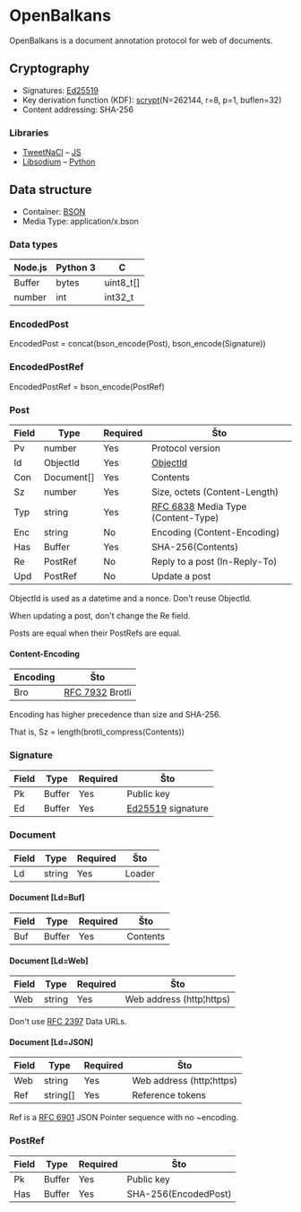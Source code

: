 OpenBalkans
===

OpenBalkans is a document annotation protocol for web of documents.

Cryptography
---

- Signatures: [Ed25519][Ed25519]
- Key derivation function (KDF): [scrypt][scrypt](N=262144, r=8, p=1, buflen=32)
- Content addressing: SHA-256

### Libraries

- [TweetNaCl][TweetNaCl] – [JS][TweetNaClJS]
- [Libsodium][Libsodium] – [Python][PyNaCl]

Data structure
---

- Container: [BSON][BSON]
- Media Type: application/x.bson

### Data types

| Node.js | Python 3 | C
| --- | --- | ---
| Buffer | bytes | uint8_t[]
| number | int | int32_t

### EncodedPost

EncodedPost = concat(bson_encode(Post), bson_encode(Signature))

### EncodedPostRef

EncodedPostRef = bson_encode(PostRef)

### Post

| Field | Type | Required | Što
| --- | --- | --- | ---
| Pv | number | Yes | Protocol version
| Id | ObjectId | Yes | [ObjectId][ObjectId]
| Con | Document[] | Yes | Contents
| Sz | number | Yes | Size, octets (Content-Length)
| Typ | string | Yes | [RFC 6838][MediaType] Media Type (Content-Type)
| Enc | string | No | Encoding (Content-Encoding)
| Has | Buffer | Yes | SHA-256(Contents)
| Re | PostRef | No | Reply to a post (In-Reply-To)
| Upd | PostRef | No | Update a post

ObjectId is used as a datetime and a nonce. Don't reuse ObjectId.

When updating a post, don't change the Re field.

Posts are equal when their PostRefs are equal.

#### Content-Encoding

| Encoding | Što
| --- | ---
| Bro | [RFC 7932][Brotli] Brotli

Encoding has higher precedence than size and SHA-256.

That is, Sz = length(brotli_compress(Contents))

### Signature

| Field | Type | Required | Što
| --- | --- | --- | ---
| Pk | Buffer | Yes | Public key
| Ed | Buffer | Yes | [Ed25519][Ed25519] signature

### Document

| Field | Type | Required | Što
| --- | --- | --- | ---
| Ld | string | Yes | Loader

#### Document [Ld=Buf]

| Field | Type | Required | Što
| --- | --- | --- | ---
| Buf | Buffer | Yes | Contents

#### Document [Ld=Web]

| Field | Type | Required | Što
| --- | --- | --- | ---
| Web | string | Yes | Web address (http¦https)

Don't use [RFC 2397][DataURLs] Data URLs.

#### Document [Ld=JSON]

| Field | Type | Required | Što
| --- | --- | --- | ---
| Web | string | Yes | Web address (http¦https)
| Ref | string[] | Yes | Reference tokens

Ref is a [RFC 6901][JSONPointer] JSON Pointer sequence with no ~encoding.

### PostRef

| Field | Type | Required | Što
| --- | --- | --- | ---
| Pk | Buffer | Yes | Public key
| Has | Buffer | Yes | SHA-256(EncodedPost)

[Brotli]: https://tools.ietf.org/html/rfc7932
[BSON]: http://bsonspec.org/
[DataURLs]: https://tools.ietf.org/html/rfc2397
[Ed25519]: https://ed25519.cr.yp.to/
[JSONPointer]: https://tools.ietf.org/html/rfc6901
[Libsodium]: https://libsodium.org/
[MediaType]: https://tools.ietf.org/html/rfc6838
[ObjectId]: https://docs.mongodb.com/manual/reference/bson-types/#objectid
[PyNaCl]: https://pypi.org/project/PyNaCl/
[scrypt]: https://www.tarsnap.com/scrypt.html
[TweetNaCl]: https://tweetnacl.cr.yp.to/
[TweetNaClJS]: https://www.npmjs.com/package/tweetnacl
